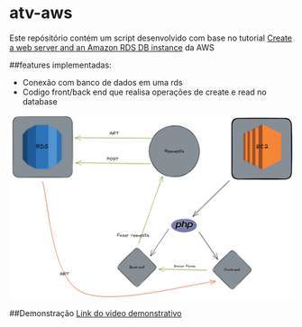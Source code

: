 # atv-aws

Este repósitório contém um script desenvolvido com base no tutorial
<a href="https://docs.aws.amazon.com/AmazonRDS/latest/UserGuide/TUT_WebAppWithRDS.html">Create a web server and an Amazon RDS DB instance</a> da AWS

##features implementadas:
- Conexão com banco de dados em uma rds
- Codigo front/back end que realisa operações de create e read no database

<img src="drawning.excalidraw.png">

##Demonstração
<a href="https://www.youtube.com/watch?v=GqaTcXlD8z4&ab_channel=LPHBackspace">Link do video demonstrativo</a>